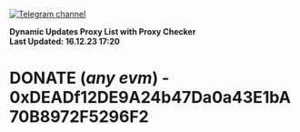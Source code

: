 [![Telegram channel](https://img.shields.io/endpoint?url=https://runkit.io/damiankrawczyk/telegram-badge/branches/master?url=https://t.me/n4z4v0d)](https://t.me/n4z4v0d) 

**Dynamic Updates Proxy List with Proxy Checker**  
**Last Updated: 16.12.23 17:20**

# DONATE (_any evm_) - 0xDEADf12DE9A24b47Da0a43E1bA70B8972F5296F2
